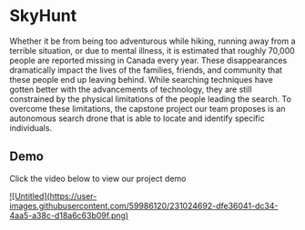 # SkyHunt

Whether it be from being too adventurous while hiking, running away from a terrible situation, or due to mental illness, it is estimated that roughly 70,000 people are reported missing in Canada every year. These disappearances dramatically impact the lives of the families, friends, and community that these people end up leaving behind. While searching techniques have gotten better with the advancements of technology, they are still constrained by the physical limitations of the people leading the search. To overcome these limitations, the capstone project our team proposes is an autonomous search drone that is able to locate and identify specific individuals.


## Demo

Click the video below to view our project demo 

<a href="https://youtu.be/jSdw9nCCPIk" >
![Untitled](https://user-images.githubusercontent.com/59986120/231024692-dfe36041-dc34-4aa5-a38c-d18a6c63b09f.png)
</a>
